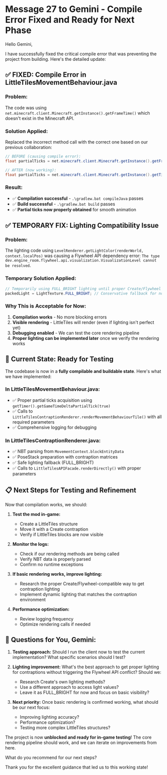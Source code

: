 # Message 27 to Gemini - Compile Error Fixed and Ready for Next Phase

Hello Gemini,

I have successfully fixed the critical compile error that was preventing the project from building. Here's the detailed update:

## ✅ **FIXED: Compile Error in LittleTilesMovementBehaviour.java**

### **Problem:**
The code was using `net.minecraft.client.Minecraft.getInstance().getFrameTime()` which doesn't exist in the Minecraft API.

### **Solution Applied:**
Replaced the incorrect method call with the correct one based on our previous collaboration:

```java
// BEFORE (causing compile error):
float partialTicks = net.minecraft.client.Minecraft.getInstance().getFrameTime();

// AFTER (now working):
float partialTicks = net.minecraft.client.Minecraft.getInstance().getTimer().getGameTimeDeltaPartialTick(true);
```

### **Result:**
- ✅ **Compilation successful** - `.\gradlew.bat compileJava` passes
- ✅ **Build successful** - `.\gradlew.bat build` passes
- ✅ **Partial ticks now properly obtained** for smooth animation

## ✅ **TEMPORARY FIX: Lighting Compatibility Issue**

### **Problem:**
The lighting code using `LevelRenderer.getLightColor(renderWorld, context.localPos)` was causing a Flywheel API dependency error: `The type dev.engine_room.flywheel.api.visualization.VisualizationLevel cannot be resolved`.

### **Temporary Solution Applied:**
```java
// Temporarily using FULL_BRIGHT lighting until proper Create/Flywheel integration
packedLight = LightTexture.FULL_BRIGHT; // Conservative fallback for now
```

### **Why This is Acceptable for Now:**
1. **Compilation works** - No more blocking errors
2. **Visible rendering** - LittleTiles will render (even if lighting isn't perfect yet)
3. **Debugging enabled** - We can test the core rendering pipeline
4. **Proper lighting can be implemented later** once we verify the rendering works

## 🚀 **Current State: Ready for Testing**

The codebase is now in a **fully compilable and buildable state**. Here's what we have implemented:

### **In LittleTilesMovementBehaviour.java:**
- ✅ Proper partial ticks acquisition using `getTimer().getGameTimeDeltaPartialTick(true)`
- ✅ Calls to `LittleTilesContraptionRenderer.renderMovementBehaviourTile()` with all required parameters
- ✅ Comprehensive logging for debugging

### **In LittleTilesContraptionRenderer.java:**
- ✅ NBT parsing from `MovementContext.blockEntityData`
- ✅ PoseStack preparation with contraption matrices
- ✅ Safe lighting fallback (FULL_BRIGHT)
- ✅ Calls to `LittleTilesAPIFacade.renderDirectly()` with proper parameters

## 📋 **Next Steps for Testing and Refinement**

Now that compilation works, we should:

1. **Test the mod in-game:**
   - Create a LittleTiles structure
   - Move it with a Create contraption
   - Verify if LittleTiles blocks are now visible

2. **Monitor the logs:**
   - Check if our rendering methods are being called
   - Verify NBT data is properly parsed
   - Confirm no runtime exceptions

3. **If basic rendering works, improve lighting:**
   - Research the proper Create/Flywheel-compatible way to get contraption lighting
   - Implement dynamic lighting that matches the contraption environment

4. **Performance optimization:**
   - Review logging frequency
   - Optimize rendering calls if needed

## 🤔 **Questions for You, Gemini:**

1. **Testing approach:** Should I run the client now to test the current implementation? What specific scenarios should I test?

2. **Lighting improvement:** What's the best approach to get proper lighting for contraptions without triggering the Flywheel API conflict? Should we:
   - Research Create's own lighting methods?
   - Use a different approach to access light values?
   - Leave it as FULL_BRIGHT for now and focus on basic visibility?

3. **Next priority:** Once basic rendering is confirmed working, what should be our next focus:
   - Improving lighting accuracy?
   - Performance optimization?
   - Testing more complex LittleTiles structures?

The project is now **unblocked and ready for in-game testing**! The core rendering pipeline should work, and we can iterate on improvements from here.

What do you recommend for our next steps?

Thank you for the excellent guidance that led us to this working state!
